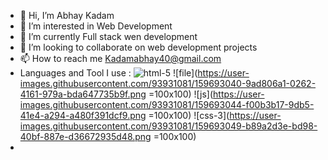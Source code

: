 - 👋 Hi, I’m Abhay Kadam
- 👀 I’m interested in Web Development 
- 🌱 I’m currently Full stack wen development
- 💞️ I’m looking to collaborate on web development projects
- 📫 How to reach me Kadamabhay40@gmail.com
- Languages and Tool I use :
![html-5](https://user-images.githubusercontent.com/93931081/159692829-fd4aa390-ea83-41de-986e-2631ef8b831a.png=100x100)
![file](https://user-images.githubusercontent.com/93931081/159693040-9ad806a1-0262-4161-979a-bda647735b9f.png =100x100)
![js](https://user-images.githubusercontent.com/93931081/159693044-f00b3b17-9db5-41e4-a294-a480f391dcf9.png =100x100)
![css-3](https://user-images.githubusercontent.com/93931081/159693049-b89a2d3e-bd98-40bf-887e-d36672935d48.png =100x100)
-  
<!---
AbhayKadam57/AbhayKadam57 is a ✨ special ✨ repository because its `README.md` (this file) appears on your GitHub profile.
You can click the Preview link to take a look at your changes.
--->
